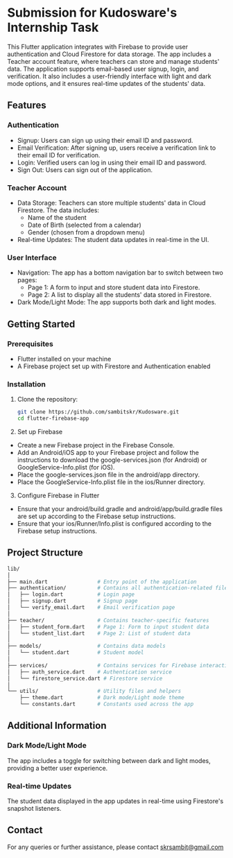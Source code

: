 
# Submission for Kudosware's Internship Task

This Flutter application integrates with Firebase to provide user authentication and Cloud Firestore for data storage. The app includes a Teacher account feature, where teachers can store and manage students' data. The application supports email-based user signup, login, and verification. It also includes a user-friendly interface with light and dark mode options, and it ensures real-time updates of the students' data.

## Features

### Authentication
- Signup: Users can sign up using their email ID and password.
- Email Verification: After signing up, users receive a verification link to their email ID for verification.
- Login: Verified users can log in using their email ID and password.
- Sign Out: Users can sign out of the application.
### Teacher Account
- Data Storage: Teachers can store multiple students' data in Cloud Firestore. The data includes:
    - Name of the student
    - Date of Birth (selected from a calendar)
    - Gender (chosen from a dropdown menu)
- Real-time Updates: The student data updates in real-time in the UI.
### User Interface
- Navigation: The app has a bottom navigation bar to switch between two pages:
    - Page 1: A form to input and store student data into Firestore.
    - Page 2: A list to display all the students' data stored in Firestore.
- Dark Mode/Light Mode: The app supports both dark and light modes.

## Getting Started
### Prerequisites
- Flutter installed on your machine
- A Firebase project set up with Firestore and Authentication enabled
### Installation
1. Clone the repository:

   ```bash
   git clone https://github.com/sambitskr/Kudosware.git
   cd flutter-firebase-app
2. Set up Firebase
- Create a new Firebase project in the Firebase Console.
- Add an Android/iOS app to your Firebase project and follow the instructions to download the google-services.json (for Android) or GoogleService-Info.plist (for iOS).
- Place the google-services.json file in the android/app directory.
- Place the GoogleService-Info.plist file in the ios/Runner directory.
3. Configure Firebase in Flutter
- Ensure that your android/build.gradle and android/app/build.gradle files are set up according to the Firebase setup instructions.
- Ensure that your ios/Runner/Info.plist is configured according to the Firebase setup instructions.
## Project Structure
```bash 
lib/
│
├── main.dart                # Entry point of the application
├── authentication/          # Contains all authentication-related files
│   ├── login.dart           # Login page
│   ├── signup.dart          # Signup page
│   └── verify_email.dart    # Email verification page
│
├── teacher/                 # Contains teacher-specific features
│   ├── student_form.dart    # Page 1: Form to input student data
│   └── student_list.dart    # Page 2: List of student data
│
├── models/                  # Contains data models
│   └── student.dart         # Student model
│
├── services/                # Contains services for Firebase interaction
│   ├── auth_service.dart    # Authentication service
│   └── firestore_service.dart # Firestore service
│
└── utils/                   # Utility files and helpers
    ├── theme.dart           # Dark mode/Light mode theme
    └── constants.dart       # Constants used across the app
```


## Additional Information
### Dark Mode/Light Mode
The app includes a toggle for switching between dark and light modes, providing a better user experience.

### Real-time Updates
The student data displayed in the app updates in real-time using Firestore's snapshot listeners.
## Contact
For any queries or further assistance, please contact skrsambit@gmail.com
